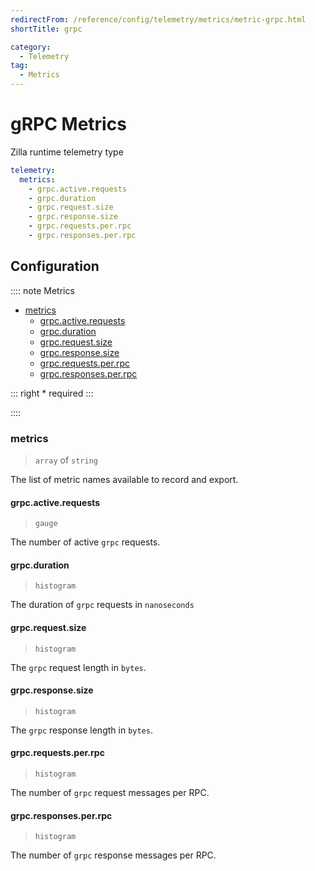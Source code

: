 ```yaml
---
redirectFrom: /reference/config/telemetry/metrics/metric-grpc.html
shortTitle: grpc

category:
  - Telemetry
tag:
  - Metrics
---
```


# gRPC Metrics

Zilla runtime telemetry type

```yaml
telemetry:
  metrics:
    - grpc.active.requests
    - grpc.duration
    - grpc.request.size
    - grpc.response.size
    - grpc.requests.per.rpc
    - grpc.responses.per.rpc
```

## Configuration

:::: note Metrics

- [metrics](#metrics)
  - [grpc.active.requests](#grpc-active-requests)
  - [grpc.duration](#grpc-duration)
  - [grpc.request.size](#grpc-request-size)
  - [grpc.response.size](#grpc-response-size)
  - [grpc.requests.per.rpc](#grpc-requests-per-rpc)
  - [grpc.responses.per.rpc](#grpc-responses-per-rpc)

::: right
\* required
:::

::::

### metrics

> `array` of `string`

The list of metric names available to record and export.

#### grpc.active.requests

> `gauge`

The number of active `grpc` requests.

#### grpc.duration

> `histogram`

The duration of `grpc` requests in `nanoseconds`

#### grpc.request.size

> `histogram`

The `grpc` request length in `bytes`.

#### grpc.response.size

> `histogram`

The `grpc` response length in `bytes`.

#### grpc.requests.per.rpc

> `histogram`

The number of `grpc` request messages per RPC.

#### grpc.responses.per.rpc

> `histogram`

The number of `grpc` response messages per RPC.
